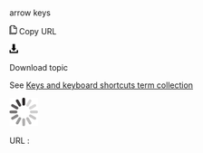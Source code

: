 # 

arrow keys

![Copy URL](media/arrow-keys/Copy.png)
Copy URL

![Download](media/arrow-keys/Download.png)

Download topic

See [Keys and keyboard shortcuts term collection](https://worldready.cloudapp.net/Styleguide/Read?id=2700&topicid=27401)

![In progress](media/arrow-keys/activity-large.gif)

URL :
